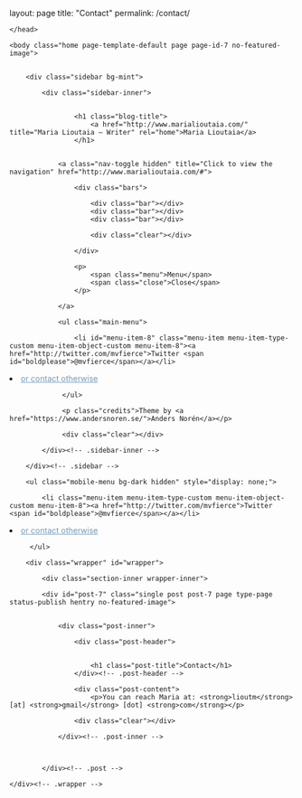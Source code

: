 layout: page
title: "Contact"
permalink: /contact/


<!DOCTYPE html>
<html class="js" lang="en-US">
<head>
<meta http-equiv="Content-Type" content="text/html; charset=UTF-8">
<meta name="viewport" content="width=device-width, initial-scale=1.0, maximum-scale=1.0, user-scalable=no">

<title>Maria Lioutaia – Writer</title>

<script type="text/javascript" async="" src="./content/analytics.js"></script>
<script>document.documentElement.className = document.documentElement.className.replace("no-js","js");</script>
<link rel="dns-prefetch" href="http://s.w.org/">
<link rel="stylesheet" id="formidable-css" href="./content/formidableforms.css" type="text/css" media="all">
<link rel="stylesheet" id="wp-block-library-css" href="./content/style.min.css" type="text/css" media="all">
<link rel='stylesheet' id='rams_googleFonts-css'  href='//fonts.googleapis.com/css?family=Montserrat%3A400%2C500%2C600%2C700%7CCrimson+Text%3A400%2C700%2C400italic%2C700italic&#038;ver=1' type='text/css' media='all' />
<link rel="stylesheet" id="rams_style-css" href="./content/style.css" type="text/css" media="all">
<script type="text/javascript" src="./content/jquery.js"></script>
<script type="text/javascript" src="./content/jquery-migrate.min.js"></script>
<link rel="canonical" href="http://www.marialioutaia.com/">
<link rel="shortlink" href="http://www.marialioutaia.com/">
		<script async="" src="./content/js"></script>
		<script>
			window.dataLayer = window.dataLayer || [];
			function gtag(){dataLayer.push(arguments);}
			gtag('js', new Date());
			gtag('config', 'UA-60260000-2');
		</script>

<!-- Customizer CSS -->
<style type="text/css">body a { color: #7599b5; }body a:hover { color: #7599b5; }.sidebar { background: #7599b5; }.flex-direction-nav a:hover { background-color: #7599b5; }a.post-quote:hover { background: #7599b5; }.post-title a:hover { color: #7599b5; }.post-content a { color: #7599b5; }.post-content a:hover { color: #7599b5; }.post-content a:hover { border-bottom-color: #7599b5; }.post-content a.more-link:hover { background: #7599b5; }.post-content input[type="submit"]:hover { background: #7599b5; }.post-content input[type="button"]:hover { background: #7599b5; }.post-content input[type="reset"]:hover { background: #7599b5; }.post-content .has-accent-color { color: #7599b5; }.post-content .has-accent-background-color { background-color: #7599b5; }#infinite-handle span:hover { background: #7599b5; }.page-links a:hover { background: #7599b5; }.post-meta-inner a:hover { color: #7599b5; }.add-comment-title a { color: #7599b5; }.add-comment-title a:hover { color: #7599b5; }.bypostauthor .avatar { border-color: #7599b5; }.comment-actions a:hover { color: #7599b5; }.comment-header h4 a:hover { color: #7599b5; }#cancel-comment-reply-link { color: #7599b5; }.comments-nav a:hover { color: #7599b5; }.comment-form input[type="submit"]:hover { background-color: #7599b5; }.logged-in-as a:hover { color: #7599b5; }.archive-nav a:hover { color: #7599b5; }</style><!--/Customizer CSS-->
<link rel="icon" href="./content/cropped-cropped-fiercefox-01-150x150-32x32.png" sizes="32x32">
<link rel="icon" href="./content/cropped-cropped-fiercefox-01-150x150-192x192.png" sizes="192x192">
<link rel="apple-touch-icon-precomposed" href="./content/cropped-cropped-fiercefox-01-150x150-180x180.png">
<meta name="msapplication-TileImage" content="./content/cropped-cropped-fiercefox-01-150x150-270x270.png">
		<style type="text/css" id="wp-custom-css">

.post-header {
	display: none;
}

#boldplease {
	color: white;
}

.credits {
	display: none;
}		</style>

	</head>

	<body class="home page-template-default page page-id-7 no-featured-image">


		<div class="sidebar bg-mint">

			<div class="sidebar-inner">


					<h1 class="blog-title">
						<a href="http://www.marialioutaia.com/" title="Maria Lioutaia — Writer" rel="home">Maria Lioutaia</a>
					</h1>


				<a class="nav-toggle hidden" title="Click to view the navigation" href="http://www.marialioutaia.com/#">

					<div class="bars">

						<div class="bar"></div>
						<div class="bar"></div>
						<div class="bar"></div>

						<div class="clear"></div>

					</div>

					<p>
						<span class="menu">Menu</span>
						<span class="close">Close</span>
					</p>

				</a>

				<ul class="main-menu">

					<li id="menu-item-8" class="menu-item menu-item-type-custom menu-item-object-custom menu-item-8"><a href="http://twitter.com/mvfierce">Twitter <span id="boldplease">@mvfierce</span></a></li>
<li id="menu-item-10" class="menu-item menu-item-type-post_type menu-item-object-page menu-item-10"><a href="/contact/">or <span id="boldplease">contact</span> otherwise</a></li>

				 </ul>

				 <p class="credits">Theme by <a href="https://www.andersnoren.se/">Anders Norén</a></p>

				 <div class="clear"></div>

			</div><!-- .sidebar-inner -->

		</div><!-- .sidebar -->

		<ul class="mobile-menu bg-dark hidden" style="display: none;">

			<li class="menu-item menu-item-type-custom menu-item-object-custom menu-item-8"><a href="http://twitter.com/mvfierce">Twitter <span id="boldplease">@mvfierce</span></a></li>
<li class="menu-item menu-item-type-post_type menu-item-object-page menu-item-10"><a href="/contact/">or <span id="boldplease">contact</span> otherwise</a></li>

		 </ul>

		<div class="wrapper" id="wrapper">

			<div class="section-inner wrapper-inner">
<div class="content">


			<div id="post-7" class="single post post-7 page type-page status-publish hentry no-featured-image">


				<div class="post-inner">
					
					<div class="post-header">

																		
						<h1 class="post-title">Contact</h1>																
					</div><!-- .post-header -->
						
					<div class="post-content">
						<p>You can reach Maria at: <strong>lioutm</strong> [at] <strong>gmail</strong> [dot] <strong>com</strong></p>


<p></p>
					</div><!-- .post-content -->
					
					<div class="clear"></div>
				
				</div><!-- .post-inner -->



			</div><!-- .post -->



</div><!-- .content -->

	</div><!-- .wrapper -->

</div><!-- .wrapper-inner -->
<script type="text/javascript" src="./content/global.js"></script>
</body>
</html>
